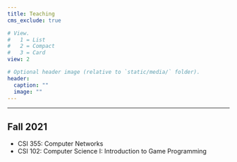 ```yaml
---
title: Teaching 
cms_exclude: true

# View.
#   1 = List
#   2 = Compact
#   3 = Card
view: 2

# Optional header image (relative to `static/media/` folder).
header:
  caption: ""
  image: ""
---
```


---

## Fall 2021
* CSI 355: Computer Networks
* CSI 102: Computer Science I: Introduction to Game Programming
